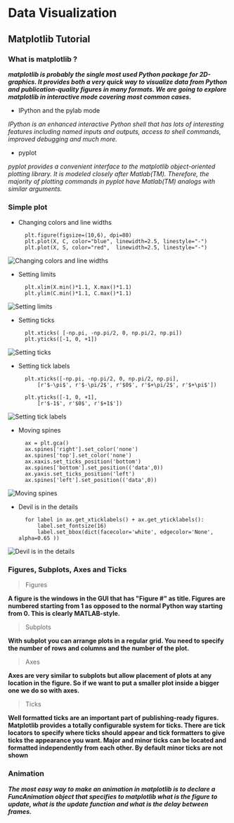 # Data Visualization 

## Matplotlib Tutorial 

### What is matplotlib ? 

***matplotlib is probably the single most used Python package for 2D-graphics. It provides both a very quick way to visualize data from Python and publication-quality figures in many formats. We are going to explore matplotlib in interactive mode covering most common cases.*** 

* IPython and the pylab mode

*IPython is an enhanced interactive Python shell that has lots of interesting features including named inputs and outputs, access to shell commands, improved debugging and much more.*

* pyplot 

*pyplot provides a convenient interface to the matplotlib object-oriented plotting library. It is modeled closely after Matlab(TM). Therefore, the majority of plotting commands in pyplot have Matlab(TM) analogs with similar arguments.*

### Simple plot 

* Changing colors and line widths 

        plt.figure(figsize=(10,6), dpi=80)
        plt.plot(X, C, color="blue", linewidth=2.5, linestyle="-")
        plt.plot(X, S, color="red",  linewidth=2.5, linestyle="-")

![Changing colors and line widths](https://raw.githubusercontent.com/rougier/matplotlib-tutorial/master/figures/exercice_3.png) 

* Setting limits 

        plt.xlim(X.min()*1.1, X.max()*1.1)
        plt.ylim(C.min()*1.1, C.max()*1.1)

![Setting limits](https://raw.githubusercontent.com/rougier/matplotlib-tutorial/master/figures/exercice_4.png) 

* Setting ticks

        plt.xticks( [-np.pi, -np.pi/2, 0, np.pi/2, np.pi])
        plt.yticks([-1, 0, +1]) 

![Setting ticks](https://raw.githubusercontent.com/rougier/matplotlib-tutorial/master/figures/exercice_5.png) 

* Setting tick labels 

        plt.xticks([-np.pi, -np.pi/2, 0, np.pi/2, np.pi],
            [r'$-\pi$', r'$-\pi/2$', r'$0$', r'$+\pi/2$', r'$+\pi$'])

        plt.yticks([-1, 0, +1],
            [r'$-1$', r'$0$', r'$+1$'])

![Setting tick labels ](https://raw.githubusercontent.com/rougier/matplotlib-tutorial/master/figures/exercice_6.png) 

* Moving spines

        ax = plt.gca()
        ax.spines['right'].set_color('none')
        ax.spines['top'].set_color('none')
        ax.xaxis.set_ticks_position('bottom')
        ax.spines['bottom'].set_position(('data',0))
        ax.yaxis.set_ticks_position('left')
        ax.spines['left'].set_position(('data',0))

![Moving spines](https://raw.githubusercontent.com/rougier/matplotlib-tutorial/master/figures/exercice_7.png) 

* Devil is in the details 

        for label in ax.get_xticklabels() + ax.get_yticklabels():
            label.set_fontsize(16)
            label.set_bbox(dict(facecolor='white', edgecolor='None', alpha=0.65 ))

![Devil is in the details](https://raw.githubusercontent.com/rougier/matplotlib-tutorial/master/figures/exercice_10.png)

### Figures, Subplots, Axes and Ticks 

> Figures 

**A figure is the windows in the GUI that has "Figure #" as title. Figures are numbered starting from 1 as opposed to the normal Python way starting from 0. This is clearly MATLAB-style.** 

> Subplots

**With subplot you can arrange plots in a regular grid. You need to specify the number of rows and columns and the number of the plot.**

> Axes 

**Axes are very similar to subplots but allow placement of plots at any location in the figure. So if we want to put a smaller plot inside a bigger one we do so with axes.** 

> Ticks 

**Well formatted ticks are an important part of publishing-ready figures. Matplotlib provides a totally configurable system for ticks. There are tick locators to specify where ticks should appear and tick formatters to give ticks the appearance you want. Major and minor ticks can be located and formatted independently from each other. By default minor ticks are not shown**

### Animation 

***The most easy way to make an animation in matplotlib is to declare a FuncAnimation object that specifies to matplotlib what is the figure to update, what is the update function and what is the delay between frames.***


